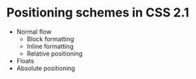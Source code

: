 Positioning schemes in CSS 2.1
===============================

- Normal flow
  - Block formatting
  - Inline formatting
  - Relative positioning
- Floats
- Absolute positioning
